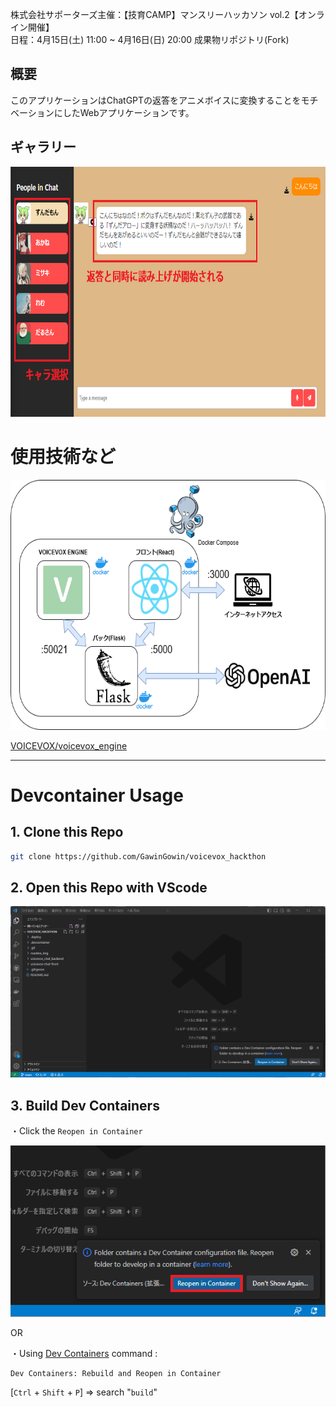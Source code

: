 株式会社サポーターズ主催：【技育CAMP】マンスリーハッカソン vol.2【オンライン開催】<br>
日程：4月15日(土) 11:00 ~ 4月16日(日) 20:00 成果物リポジトリ(Fork)


## 概要
このアプリケーションはChatGPTの返答をアニメボイスに変換することをモチベーションにしたWebアプリケーションです。

## ギャラリー
<p align="center">
<img src=readme_img/talkScreenComment.png height=400/>
</p>


# 使用技術など
<p align="center">
<img src=readme_img/map.png height=400/>
</p>

[VOICEVOX/voicevox_engine](https://github.com/VOICEVOX/voicevox_engine)

<hr>

# Devcontainer Usage

## 1. Clone this Repo
~~~sh
git clone https://github.com/GawinGowin/voicevox_hackthon
~~~

## 2. Open this Repo with VScode
![screen](/readme_img/screenshot.png)


## 3. Build Dev Containers
・Click the `Reopen in Container`

![screen](/readme_img/button.png)

OR

・Using [Dev Containers](https://marketplace.visualstudio.com/items?itemName=ms-vscode-remote.remote-containers) command : 
~~~
Dev Containers: Rebuild and Reopen in Container
~~~

[`Ctrl` + `Shift` + `P`] => search "`build`"
